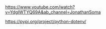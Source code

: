 https://www.youtube.com/watch?v=YdgIWTYQ69A&ab_channel=JonathanSoma

https://pypi.org/project/python-dotenv/ 